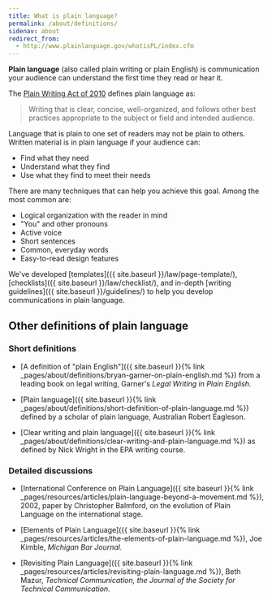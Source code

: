 ```yaml
---
title: What is plain language?
permalink: /about/definitions/
sidenav: about
redirect_from:
  - http://www.plainlanguage.gov/whatisPL/index.cfm
---
```


**Plain language** (also called plain writing or plain English) is communication your audience can understand the first time they read or hear it.

The [Plain Writing Act of 2010](https://www.gpo.gov/fdsys/pkg/PLAW-111publ274/content-detail.html) defines plain language as:

> Writing that is clear, concise, well-organized, and follows other best practices appropriate to the subject or field and intended audience.

Language that is plain to one set of readers may not be plain to others. Written material is in plain language if your audience can:

- Find what they need
- Understand what they find
- Use what they find to meet their needs

There are many techniques that can help you achieve this goal. Among the most common are:

- Logical organization with the reader in mind
- "You" and other pronouns
- Active voice
- Short sentences
- Common, everyday words
- Easy-to-read design features

We've developed [templates]({{ site.baseurl }}/law/page-template/), [checklists]({{ site.baseurl }}/law/checklist/), and in-depth [writing guidelines]({{ site.baseurl }}/guidelines/) to help you develop communications in plain language.

## Other definitions of plain language

### Short definitions

- [A definition of "plain English"]({{ site.baseurl }}{% link _pages/about/definitions/bryan-garner-on-plain-english.md %}) from a leading book on legal writing, Garner's _Legal Writing in Plain English._

- [Plain language]({{ site.baseurl }}{% link _pages/about/definitions/short-definition-of-plain-language.md %}) defined by a scholar of plain language, Australian Robert Eagleson.

- [Clear writing and plain language]({{ site.baseurl }}{% link _pages/about/definitions/clear-writing-and-plain-language.md %}) as defined by Nick Wright in the EPA writing course.

### Detailed discussions

- [International Conference on Plain Language]({{ site.baseurl }}{% link _pages/resources/articles/plain-language-beyond-a-movement.md %}), 2002, paper by Christopher Balmford, on the evolution of Plain Language on the international stage.

- [Elements of Plain Language]({{ site.baseurl }}{% link _pages/resources/articles/the-elements-of-plain-language.md %}), Joe Kimble, _Michigan Bar Journal._

- [Revisiting Plain Language]({{ site.baseurl }}{% link _pages/resources/articles/revisiting-plain-language.md %}), Beth Mazur, _Technical Communication, the Journal of the Society for Technical Communication_.
